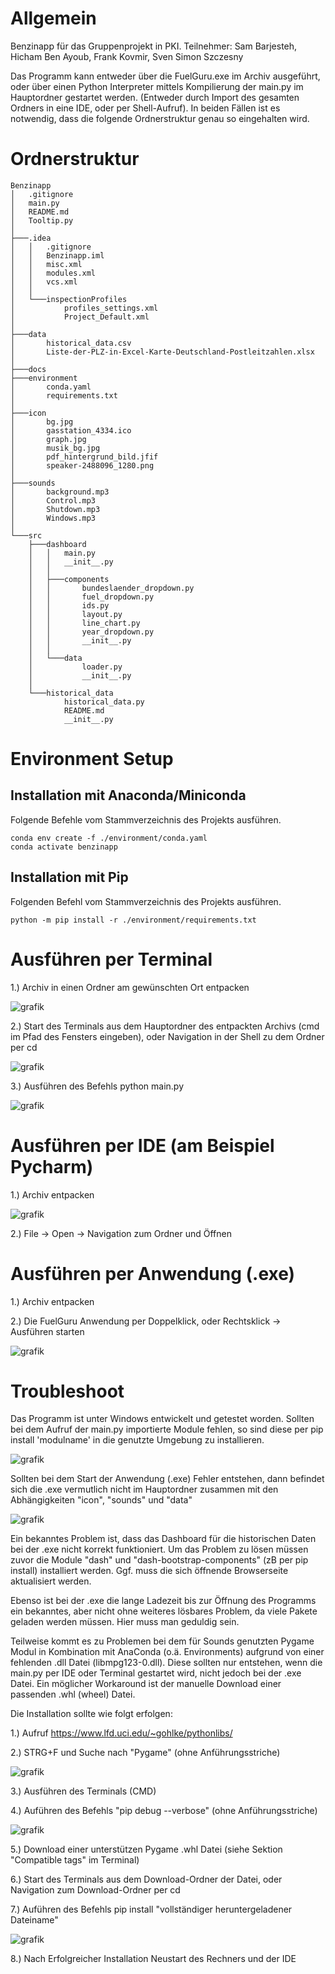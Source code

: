 # Allgemein

Benzinapp für das Gruppenprojekt in PKI.
Teilnehmer: Sam Barjesteh, Hicham Ben Ayoub, Frank Kovmir, Sven Simon Szczesny

Das Programm kann entweder über die FuelGuru.exe im Archiv ausgeführt, oder über einen Python Interpreter
mittels Kompilierung der main.py im Hauptordner gestartet werden. (Entweder durch Import des gesamten Ordners in eine IDE, oder per Shell-Aufruf).
In beiden Fällen ist es notwendig, dass die folgende Ordnerstruktur genau so eingehalten wird.

# Ordnerstruktur
```
Benzinapp
│   .gitignore
│   main.py
│   README.md
│   Tooltip.py
│
├───.idea
│   │   .gitignore
│   │   Benzinapp.iml
│   │   misc.xml
│   │   modules.xml
│   │   vcs.xml
│   │
│   └───inspectionProfiles
│           profiles_settings.xml
│           Project_Default.xml
│
├───data
│       historical_data.csv
│       Liste-der-PLZ-in-Excel-Karte-Deutschland-Postleitzahlen.xlsx
│
├───docs
├───environment
│       conda.yaml
│       requirements.txt
│
├───icon
│       bg.jpg
│       gasstation_4334.ico
│       graph.jpg
│       musik_bg.jpg
│       pdf_hintergrund_bild.jfif
│       speaker-2488096_1280.png
│
├───sounds
│       background.mp3
│       Control.mp3
│       Shutdown.mp3
│       Windows.mp3
│
└───src
    ├───dashboard
    │   │   main.py
    │   │   __init__.py
    │   │
    │   ├───components
    │   │       bundeslaender_dropdown.py
    │   │       fuel_dropdown.py
    │   │       ids.py
    │   │       layout.py
    │   │       line_chart.py
    │   │       year_dropdown.py
    │   │       __init__.py
    │   │
    │   └───data
    │           loader.py
    │           __init__.py
    │
    └───historical_data
            historical_data.py
            README.md
            __init__.py
```

# Environment Setup

## Installation mit Anaconda/Miniconda

Folgende Befehle vom Stammverzeichnis des Projekts ausführen.

```shell
conda env create -f ./environment/conda.yaml
conda activate benzinapp
```

## Installation mit Pip

Folgenden Befehl vom Stammverzeichnis des Projekts ausführen.

```shell
python -m pip install -r ./environment/requirements.txt
```

# Ausführen per Terminal

1.) Archiv in einen Ordner am gewünschten Ort entpacken

![grafik](https://user-images.githubusercontent.com/114833933/210900512-57357386-4a54-43f0-8600-5b5787a622d5.png)

  2.) Start des Terminals aus dem Hauptordner des entpackten Archivs (cmd im Pfad des Fensters eingeben), oder Navigation in der Shell zu dem Ordner per cd

![grafik](https://user-images.githubusercontent.com/114833933/210898763-18ee6d49-f694-4f78-bd5a-357f041bf93b.png)


3.) Ausführen des Befehls python main.py

![grafik](https://user-images.githubusercontent.com/114833933/210898866-850e875c-3b5a-4988-a616-73f1e6f24414.png)

# Ausführen per IDE (am Beispiel Pycharm)


  1.) Archiv entpacken

![grafik](https://user-images.githubusercontent.com/114833933/210900512-57357386-4a54-43f0-8600-5b5787a622d5.png)

2.) File -> Open -> Navigation zum Ordner und Öffnen

# Ausführen per Anwendung (.exe)

  1.) Archiv entpacken

2.) Die FuelGuru Anwendung per Doppelklick, oder Rechtsklick -> Ausführen starten

![grafik](https://user-images.githubusercontent.com/114833933/210901242-2117d1b2-cf99-46f8-bd47-2839cc0f339d.png)


# Troubleshoot

Das Programm ist unter Windows entwickelt und getestet worden.
Sollten bei dem Aufruf der main.py importierte Module fehlen, so sind diese per pip install 'modulname' in die genutzte Umgebung zu installieren.

![grafik](https://user-images.githubusercontent.com/114833933/210899951-b74d4360-1dee-463e-b6f9-506df495473d.png)

Sollten bei dem Start der Anwendung (.exe) Fehler entstehen, dann befindet sich die .exe vermutlich nicht im Hauptordner zusammen mit den Abhängigkeiten "icon", "sounds" und "data"

![grafik](https://user-images.githubusercontent.com/114833933/210901385-532ac98a-bffd-410a-a063-93a0af3fc61a.png)

Ein bekanntes Problem ist, dass das Dashboard für die historischen Daten bei der .exe nicht korrekt funktioniert. Um das Problem zu lösen müssen zuvor die Module "dash" und "dash-bootstrap-components" (zB per pip install) installiert werden. Ggf. muss die sich öffnende Browserseite aktualisiert werden.

Ebenso ist bei der .exe die lange Ladezeit bis zur Öffnung des Programms ein bekanntes, aber nicht ohne weiteres lösbares Problem, da viele Pakete geladen werden müssen. Hier muss man geduldig sein.

Teilweise kommt es zu Problemen bei dem für Sounds genutzten Pygame Modul in Kombination mit AnaConda (o.ä. Environments) aufgrund von einer fehlenden .dll Datei (libmpg123-0.dll). Diese sollten nur entstehen, wenn die main.py per IDE oder Terminal gestartet wird, nicht jedoch bei der .exe Datei.
Ein möglicher Workaround ist der manuelle Download einer passenden .whl (wheel) Datei.

Die Installation sollte wie folgt erfolgen:

  1.) Aufruf https://www.lfd.uci.edu/~gohlke/pythonlibs/

2.) STRG+F und Suche nach "Pygame" (ohne Anführungsstriche)

![grafik](https://user-images.githubusercontent.com/114833933/210898649-ac85cb73-1968-44ff-8a67-8ff14a8b07f3.png)

3.) Ausführen des Terminals (CMD)

4.) Auführen des Befehls "pip debug --verbose" (ohne Anführungsstriche)

![grafik](https://user-images.githubusercontent.com/114833933/210898493-277714d3-47cf-4404-99a6-54396ed6492a.png)

5.) Download einer unterstützen Pygame .whl Datei (siehe Sektion "Compatible tags" im Terminal)

6.) Start des Terminals aus dem Download-Ordner der Datei, oder Navigation zum Download-Ordner per cd

7.) Auführen des Befehls pip install "vollständiger heruntergeladener Dateiname"

![grafik](https://user-images.githubusercontent.com/114833933/210898983-b4b586c3-f87f-4f18-8854-58289eaa00e6.png)

8.) Nach Erfolgreicher Installation Neustart des Rechners und der IDE

